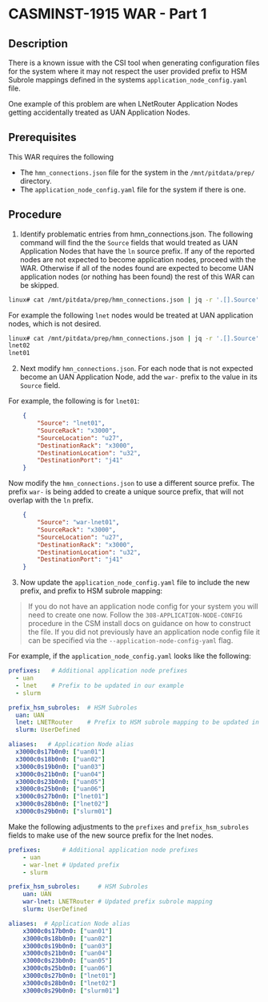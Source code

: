# CASMINST-1915 WAR - Part 1
## Description
There is a known issue with the CSI tool when generating configuration files for the system where it may not respect the user
provided prefix to HSM Subrole mappings defined in the systems `application_node_config.yaml` file.

One example of this problem are when LNetRouter Application Nodes getting accidentally treated as UAN Application Nodes.

## Prerequisites
This WAR requires the following
* The `hmn_connections.json` file for the system in the `/mnt/pitdata/prep/` directory.
* The `application_node_config.yaml` file for the system if there is one.

## Procedure
1. Identify problematic entries from hmn_connections.json. The following command will find the the `Source` fields 
that would treated as UAN Application Nodes that have the `ln` source prefix. If any of the reported nodes are not
expected to become application nodes, proceed with the WAR. Otherwise if all of the nodes found are expected to become
UAN application nodes (or nothing has been found) the rest of this WAR can be skipped.
  ```bash
  linux# cat /mnt/pitdata/prep/hmn_connections.json | jq -r '.[].Source' | grep -i '^ln'
  ```

  For example the following `lnet` nodes would be treated at UAN application nodes, which is not desired.
  ```bash
  linux# cat /mnt/pitdata/prep/hmn_connections.json | jq -r '.[].Source' | grep -i '^ln'
  lnet02
  lnet01
  ```

2. Next modify `hmn_connections.json`. For each node that is not expected become an UAN Application Node, add the `war-` prefix to the value in its `Source` field.

  For example, the following is for `lnet01`:  
  ```json
      {
          "Source": "lnet01",
          "SourceRack": "x3000",
          "SourceLocation": "u27",
          "DestinationRack": "x3000",
          "DestinationLocation": "u32",
          "DestinationPort": "j41"
      }
  ```
    
  Now modify the `hmn_connections.json` to use a different source prefix. The prefix `war-` is being added to create a unique source prefix, that will not overlap with the `ln` prefix.
  ```json
      {
          "Source": "war-lnet01",
          "SourceRack": "x3000",
          "SourceLocation": "u27",
          "DestinationRack": "x3000",
          "DestinationLocation": "u32",
          "DestinationPort": "j41"
      }
  ```

3. Now update the `application_node_config.yaml` file to include the new prefix, and prefix to HSM subrole mapping:
  > If you do not have an application node config for your system you will need to create one now. Follow the 
  > `308-APPLICATION-NODE-CONFIG` procedure in the CSM install docs on guidance on how to construct the file. 
  > If you did not previously have an application node config file it can be specified via the 
  > `--application-node-config-yaml` flag.

  For example, if the `application_node_config.yaml` looks like the following:    
  ```yaml
  prefixes:   # Additional application node prefixes
    - uan
    - lnet    # Prefix to be updated in our example
    - slurm

  prefix_hsm_subroles:  # HSM Subroles
    uan: UAN
    lnet: LNETRouter    # Prefix to HSM subrole mapping to be updated in our example
    slurm: UserDefined
  
  aliases:   # Application Node alias
    x3000c0s17b0n0: ["uan01"]
    x3000c0s18b0n0: ["uan02"]
    x3000c0s19b0n0: ["uan03"]
    x3000c0s21b0n0: ["uan04"]
    x3000c0s23b0n0: ["uan05"]
    x3000c0s25b0n0: ["uan06"]
    x3000c0s27b0n0: ["lnet01"]
    x3000c0s28b0n0: ["lnet02"]
    x3000c0s29b0n0: ["slurm01"]
  ```

  Make the following adjustments to the `prefixes` and `prefix_hsm_subroles` fields to make use of the new source prefix for the lnet nodes.
  ```yaml
  prefixes:      # Additional application node prefixes
      - uan
      - war-lnet # Updated prefix
      - slurm
 
  prefix_hsm_subroles:     # HSM Subroles
      uan: UAN
      war-lnet: LNETRouter # Updated prefix subrole mapping
      slurm: UserDefined
  
  aliases:  # Application Node alias
      x3000c0s17b0n0: ["uan01"]
      x3000c0s18b0n0: ["uan02"]
      x3000c0s19b0n0: ["uan03"]
      x3000c0s21b0n0: ["uan04"]
      x3000c0s23b0n0: ["uan05"]
      x3000c0s25b0n0: ["uan06"]
      x3000c0s27b0n0: ["lnet01"]
      x3000c0s28b0n0: ["lnet02"]
      x3000c0s29b0n0: ["slurm01"]
  ```
